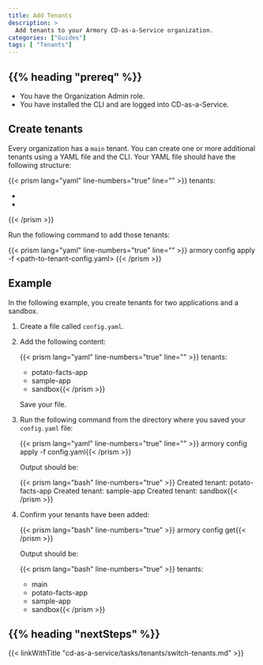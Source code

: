 ```yaml
---
title: Add Tenants
description: >
  Add tenants to your Armory CD-as-a-Service organization.
categories: ["Guides"]
tags: [ "Tenants"]
---
```


## {{% heading "prereq" %}}

* You have the Organization Admin role.
* You have installed the CLI and are logged into CD-as-a-Service.

## Create tenants

Every organization has a `main` tenant. You can create one or more additional tenants using a YAML file and the CLI. Your YAML file should have the following structure:

{{< prism lang="yaml" line-numbers="true" line="" >}}
tenants:
  - <tenant-name-1>
  - <tenant-name-2>
{{< /prism >}}

Run the following command to add those tenants:

{{< prism lang="yaml" line-numbers="true" line="" >}}
armory config apply -f <path-to-tenant-config.yaml>
{{< /prism >}}

## Example

In the following example, you create tenants for two applications and a sandbox.

1. Create a file called `config.yaml`.
1. Add the following content:

   {{< prism lang="yaml" line-numbers="true" line="" >}}
   tenants:
     - potato-facts-app
     - sample-app
     - sandbox{{< /prism >}}

   Save your file.  

1. Run the following command from the directory where you saved your `config.yaml` file:

   {{< prism lang="yaml" line-numbers="true" line="" >}}
   armory config apply -f config.yaml{{< /prism >}}

   Output should be:

   {{< prism lang="bash" line-numbers="true" >}}
   Created tenant: potato-facts-app
   Created tenant: sample-app
   Created tenant: sandbox{{< /prism >}}

1. Confirm your tenants have been added:

   {{< prism lang="bash" line-numbers="true" >}}
   armory config get{{< /prism >}}

   Output should be:

   {{< prism lang="bash" line-numbers="true" >}}
   tenants:
    - main
    - potato-facts-app
    - sample-app
    - sandbox{{< /prism >}}

## {{% heading "nextSteps" %}}

{{< linkWithTitle "cd-as-a-service/tasks/tenants/switch-tenants.md" >}}
